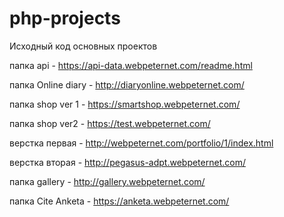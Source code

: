 # php-projects
Исходный код основных проектов

папка api  - https://api-data.webpeternet.com/readme.html

папка Online diary - http://diaryonline.webpeternet.com/

папка shop ver 1 - https://smartshop.webpeternet.com/

папка shop ver2 - https://test.webpeternet.com/ 

верстка первая - http://webpeternet.com/portfolio/1/index.html

верстка вторая - http://pegasus-adpt.webpeternet.com/

папка gallery - http://gallery.webpeternet.com/

папка Cite Anketa - https://anketa.webpeternet.com/

